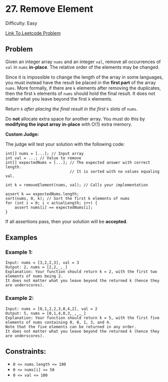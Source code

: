 # 27. Remove Element
Difficulty: Easy

[Link To Leetcode Problem](https://leetcode.com/problems/remove-element/)

## Problem
Given an integer array `nums` and an integer `val`, remove all occurrences of `val` in `nums` **in-place**. The relative order of the elements may be changed.

Since it is impossible to change the length of the array in some languages, you must instead have the result be placed in the **first part** of the array `nums`. More formally, if there are `k` elements after removing the duplicates, then the first `k` elements of `nums` should hold the final result. It does not matter what you leave beyond the first `k` elements.

Return `k` *after placing the final result in the first* `k` slots of `nums`.

Do **not** allocate extra space for another array. You must do this by **modifying the input array** **in-place** with O(1) extra memory.

**Custom Judge:**

The judge will test your solution with the following code:
```
int[] nums = [...]; // Input array
int val = ...; // Value to remove
int[] expectedNums = [...]; // The expected answer with correct length.
                            // It is sorted with no values equaling val.

int k = removeElement(nums, val); // Calls your implementation

assert k == expectedNums.length;
sort(nums, 0, k); // Sort the first k elements of nums
for (int i = 0; i < actualLength; i++) {
    assert nums[i] == expectedNums[i];
}
```
If all assertions pass, then your solution will be **accepted**.

## Examples
### Example 1:
```
Input: nums = [3,2,2,3], val = 3
Output: 2, nums = [2,2,_,_]
Explanation: Your function should return k = 2, with the first two elements of nums being 2.
It does not matter what you leave beyond the returned k (hence they are underscores).
```
### Example 2:
```
Input: nums = [0,1,2,2,3,0,4,2], val = 2
Output: 5, nums = [0,1,4,0,3,_,_,_]
Explanation: Your function should return k = 5, with the first five elements of nums containing 0, 0, 1, 3, and 4.
Note that the five elements can be returned in any order.
It does not matter what you leave beyond the returned k (hence they are underscores).
```

## Constraints:
- `0 <= nums.length <= 100`
- `0 <= nums[i] <= 50`
- `0 <= val <= 100`
